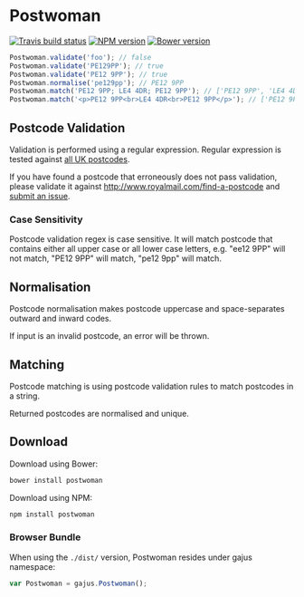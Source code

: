 <!--
This file has been generated using GitDown (https://github.com/gajus/gitdown).
Direct edits to this will be be overwritten. Look for GitDown markup file under ./.gitdown/ path.
-->
<h1 id="postwoman">Postwoman</h1>

[![Travis build status](http://img.shields.io/travis/gajus/postwoman/master.svg?style=flat)](https://travis-ci.org/gajus/postwoman)
[![NPM version](http://img.shields.io/npm/v/postwoman.svg?style=flat)](https://www.npmjs.org/package/postwoman)
[![Bower version](http://img.shields.io/bower/v/postwoman.svg?style=flat)](http://bower.io/search/?q=postwoman)

```js
Postwoman.validate('foo'); // false
Postwoman.validate('PE129PP'); // true
Postwoman.validate('PE12 9PP'); // true
Postwoman.normalise('pe129pp'); // PE12 9PP
Postwoman.match('PE12 9PP; LE4 4DR; PE12 9PP'); // ['PE12 9PP', 'LE4 4DR']
Postwoman.match('<p>PE12 9PP<br>LE4 4DR<br>PE12 9PP</p>'); // ['PE12 9PP', 'LE4 4DR']
```

<h2 id="postwoman-postcode-validation">Postcode Validation</h2>

Validation is performed using a regular expression. Regular expression is tested against [all UK postcodes](https://github.com/gajus/postwoman/blob/master/tests/fixtures/valid.csv).

If you have found a postcode that erroneously does not pass validation, please validate it against http://www.royalmail.com/find-a-postcode and [submit an issue](https://github.com/gajus/postwoman/issues).

<h3 id="postwoman-postcode-validation-case-sensitivity">Case Sensitivity</h3>

Postcode validation regex is case sensitive. It will match postcode that contains either all upper case or all lower case letters, e.g. "ee12 9PP" will not match, "PE12 9PP" will match, "pe12 9pp" will match.

<h2 id="postwoman-normalisation">Normalisation</h2>

Postcode normalisation makes postcode uppercase and space-separates outward and inward codes.

If input is an invalid postcode, an error will be thrown.

<h2 id="postwoman-matching">Matching</h2>

Postcode matching is using postcode validation rules to match postcodes in a string.

Returned postcodes are normalised and unique.

<h2 id="postwoman-download">Download</h2>

Download using Bower:

```sh
bower install postwoman
```

Download using NPM:

```sh
npm install postwoman
```

<h3 id="postwoman-download-browser-bundle">Browser Bundle</h3>

When using the `./dist/` version, Postwoman resides under gajus namespace:

```js
var Postwoman = gajus.Postwoman();
```